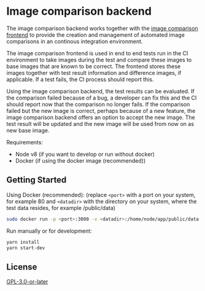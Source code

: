 # Image comparison backend

The image comparison backend works together with the
[image comparison frontend](https://github.com/jochendiekenbrock/image-comparison-frontend)
to provide the creation and management of automated image comparisons in an continous 
integration environment.

The image comparison frontend is used in end to end tests run in the CI environment to 
take images during the test
and compare these images to base images that are known to be correct. The frontend stores
these images together with test result information and difference images, if applicable.
If a test fails, the CI process should report this.

Using the image comparison backend, the test results can be evaluated. If the comparison failed
because of a bug, a developer can fix this and the CI should report now that the comparison no longer fails.
If the comparison failed but the new image is correct, perhaps because of a new feature,
the image comparison backend offers an option to accept the new image. The test result will be updated 
and the new image will be used from now on as new base image.

Requirements:
 * Node v8 (if you want to develop or run without docker)
 * Docker (if using the docker image (recommended))

## Getting Started
Using Docker (recommended):
(replace ```<port>``` with a port on your system, for example 80 and ```<datadir>``` with the directory on your system,
where the test data resides, for example /public/data)
```sh
sudo docker run -p <port>:3000 -v <datadir>:/home/node/app/public/data -d jochendiekenbrock/image-comparison-backend
```

Run manually or for development:

```sh
yarn install
yarn start-dev
```

## License

[GPL-3.0-or-later](./LICENSE.txt)
